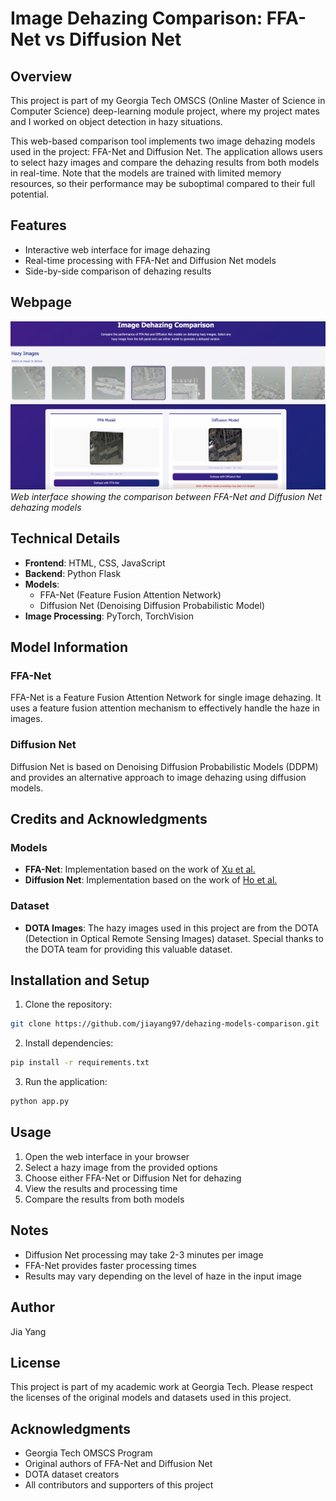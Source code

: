 # Image Dehazing Comparison: FFA-Net vs Diffusion Net

## Overview
This project is part of my Georgia Tech OMSCS (Online Master of Science in Computer Science) deep-learning module project, where my project mates and I worked on object detection in hazy situations.

This web-based comparison tool implements two image dehazing models used in the project: FFA-Net and Diffusion Net. The application allows users to select hazy images and compare the dehazing results from both models in real-time. Note that the models are trained with limited memory resources, so their performance may be suboptimal compared to their full potential.

## Features
- Interactive web interface for image dehazing
- Real-time processing with FFA-Net and Diffusion Net models
- Side-by-side comparison of dehazing results

## Webpage
![Dehazing Models Web Interface](static/dehazing_models_webpage.png)
*Web interface showing the comparison between FFA-Net and Diffusion Net dehazing models*

## Technical Details
- **Frontend**: HTML, CSS, JavaScript
- **Backend**: Python Flask
- **Models**: 
  - FFA-Net (Feature Fusion Attention Network)
  - Diffusion Net (Denoising Diffusion Probabilistic Model)
- **Image Processing**: PyTorch, TorchVision

## Model Information

### FFA-Net
FFA-Net is a Feature Fusion Attention Network for single image dehazing. It uses a feature fusion attention mechanism to effectively handle the haze in images.

### Diffusion Net
Diffusion Net is based on Denoising Diffusion Probabilistic Models (DDPM) and provides an alternative approach to image dehazing using diffusion models.

## Credits and Acknowledgments

### Models
- **FFA-Net**: Implementation based on the work of [Xu et al.](https://github.com/zhilin007/FFA-Net)
- **Diffusion Net**: Implementation based on the work of [Ho et al.](https://github.com/hojonathanho/diffusion)

### Dataset
- **DOTA Images**: The hazy images used in this project are from the DOTA (Detection in Optical Remote Sensing Images) dataset. Special thanks to the DOTA team for providing this valuable dataset.

## Installation and Setup

1. Clone the repository:
```bash
git clone https://github.com/jiayang97/dehazing-models-comparison.git
```

2. Install dependencies:
```bash
pip install -r requirements.txt
```

3. Run the application:
```bash
python app.py
```

## Usage
1. Open the web interface in your browser
2. Select a hazy image from the provided options
3. Choose either FFA-Net or Diffusion Net for dehazing
4. View the results and processing time
5. Compare the results from both models

## Notes
- Diffusion Net processing may take 2-3 minutes per image
- FFA-Net provides faster processing times
- Results may vary depending on the level of haze in the input image

## Author
Jia Yang

## License
This project is part of my academic work at Georgia Tech. Please respect the licenses of the original models and datasets used in this project.

## Acknowledgments
- Georgia Tech OMSCS Program
- Original authors of FFA-Net and Diffusion Net
- DOTA dataset creators
- All contributors and supporters of this project
